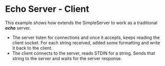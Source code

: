 # Echo Server - Client
This example shows how extends the SimpleServer to work as a traditional ***echo*** server. 

- The server listen for connections and once it accepts, keeps reading the client socket. For each string received, added some formatting and write it back to the client.
- The client connects to the server, reads STDIN for a string. Sends that string to the server and waits for the server response.
